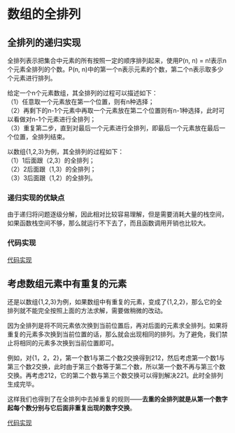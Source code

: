 # 数组的全排列

## 全排列的递归实现
全排列表示把集合中元素的所有按照一定的顺序排列起来，使用P(n, n) = n!表示n个元素全排列的个数。P(n, n)中的第一个n表示元素的个数，第二个n表示取多少个元素进行排列。

给定一个n个元素数组，其全排列的过程可以描述如下：<br> 
（1）任意取一个元素放在第一个位置，则有n种选择； <br>
（2）再剩下的n-1个元素中再取一个元素放在第二个位置则有n-1种选择，此时可以看做对n-1个元素进行全排列； <br>
（3）重复第二步，直到对最后一个元素进行全排列，即最后一个元素放在最后一个位置，全排列结束。<br>

以数组{1,2,3}为例，其全排列的过程如下：<br> 
（1）1后面跟（2,3）的全排列； <br>
（2）2后面跟（1,3）的全排列； <br>
（3）3后面跟（1,2）的全排列。<br>

### 递归实现的优缺点
由于递归将问题逐级分解，因此相对比较容易理解，但是需要消耗大量的栈空间，如果函数栈空间不够，那么就运行不下去了，而且函数调用开销也比较大。

### 代码实现

[代码实现](https://github.com/shanyao19940801/BookeNote/blob/master/ReadingNotes/JianZhiOffer/src/jianzhi/%E6%8E%92%E5%88%97/%E6%95%B0%E7%BB%84%E5%85%A8%E6%8E%92%E5%88%97.java)

## 考虑数组元素中有重复的元素

还是以数组{1,2,3}为例，如果数组中有重复的元素，变成了{1,2,2}，那么它的全排列就不能完全按照上面的方法求解，需要做稍微的改动。

因为全排列是将不同元素依次换到当前位置后，再对后面的元素求全排列。如果将重复的元素多次换到当前位置的话，那么就会出现相同的排列。为了避免，我们禁止将相同的元素多次换到当前位置即可。

例如，对{1，2，2}，第一个数1与第二个数2交换得到212，然后考虑第一个数1与第三个数2交换，此时由于第三个数等于第二个数，所以第一个数不再与第三个数交换。再考虑212，它的第二个数与第三个数交换可以得到解决221。此时全排列生成完毕。

这样我们也得到了在全排列中去掉重复的规则——**去重的全排列就是从第一个数字起每个数分别与它后面非重复出现的数字交换**。

[代码实现](https://github.com/shanyao19940801/BookeNote/blob/master/ReadingNotes/JianZhiOffer/src/jianzhi/%E6%8E%92%E5%88%97/%E6%95%B0%E7%BB%84%E5%85%A8%E6%8E%92%E5%88%97%E6%9C%89%E9%87%8D%E5%A4%8D%E6%95%B0%E6%8D%AE.java)